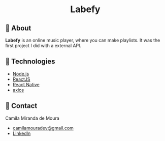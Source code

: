 <h1 align="center">
    Labefy
</h1>

## :bookmark: About

**Labefy** is an online music player, where you can make playlists. It was the first project I did with a external API. 

## :rocket: Technologies

- [Node.js](https://nodejs.org/en/)
- [ReactJS](https://reactjs.org/)
- [React Native](http://facebook.github.io/react-native/)
- [axios](https://github.com/axios/axios)

## :email: Contact

Camila Miranda de Moura
- [camilamouradev@gmail.com](mailto:camilamouradev@gmail.com)
- [LinkedIn](https://www.linkedin.com/in/camilam-moura/)

